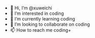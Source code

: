 
- 👋 Hi, I’m @xuweichi
- 👀 I’m interested in coding
- 🌱 I’m currently learning coding
- 💞️ I’m looking to collaborate on coding
- 📫 How to reach me coding+

<!---
xuweichi/xuweichi is a ✨ special ✨ repository because its `README.md` (this file) appears on your GitHub profile.
You can click the Preview link to take a look at your changes.
--->
